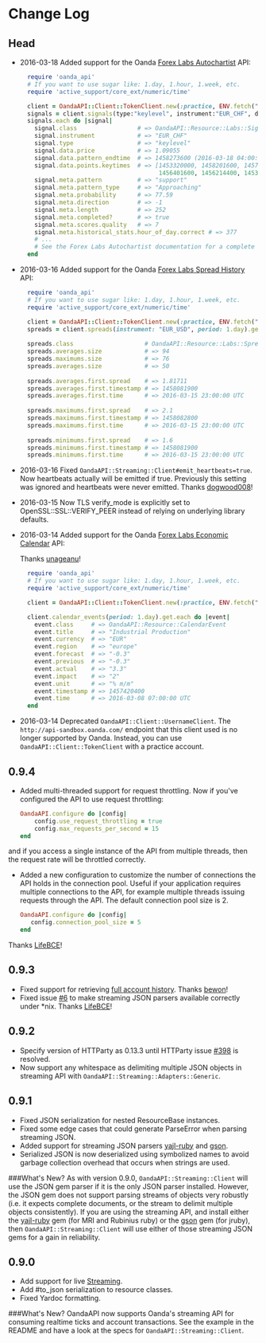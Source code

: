 # Change Log

## Head

* 2016-03-18  Added support for the Oanda [Forex Labs Autochartist](http://developer.oanda.com/rest-live/forex-labs/#autochartist) API:

   ```ruby
     require 'oanda_api'
     # If you want to use sugar like: 1.day, 1.hour, 1.week, etc.
     require 'active_support/core_ext/numeric/time'
   
     client = OandaAPI::Client::TokenClient.new(:practice, ENV.fetch("OANDA_PRACTICE_TOKEN"))   
     signals = client.signals(type:"keylevel", instrument:"EUR_CHF", direction:"bearish").get
     signals.each do |signal|
       signal.class                 # => OandaAPI::Resource::Labs::Signal
       signal.instrument            # => "EUR_CHF"
       signal.type                  # => "keylevel"
       signal.data.price            # => 1.09055
       signal.data.pattern_endtime  # => 1458273600 (2016-03-18 04:00:00 UTC)
       signal.data.points.keytimes  # => [1453320000, 1458201600, 1457697600, 1457409600, 
                                          1456401600, 1456214400, 1453420800, 1453320000] 
       signal.meta.pattern          # => "support"
       signal.meta.pattern_type     # => "Approaching"
       signal.meta.probability      # => 77.59
       signal.meta.direction        # => -1
       signal.meta.length           # => 252
       signal.meta.completed?       # => true
       signal.meta.scores.quality   # => 7
       signal.meta.historical_stats.hour_of_day.correct # => 377
       # ...
       # See the Forex Labs Autochartist documentation for a complete list of data values. 
     end
    ```

* 2016-03-16  Added support for the Oanda [Forex Labs Spread History](http://developer.oanda.com/rest-live/forex-labs/#spreads) API:

   ```ruby
     require 'oanda_api'
     # If you want to use sugar like: 1.day, 1.hour, 1.week, etc.
     require 'active_support/core_ext/numeric/time'
   
     client = OandaAPI::Client::TokenClient.new(:practice, ENV.fetch("OANDA_PRACTICE_TOKEN"))   
     spreads = client.spreads(instrument: "EUR_USD", period: 1.day).get
     
     spreads.class                    # OandaAPI::Resource::Labs::SpreadHistory
     spreads.averages.size            # => 94
     spreads.maximums.size            # => 76
     spreads.averages.size            # => 50
     
     spreads.averages.first.spread    # => 1.81711
     spreads.averages.first.timestamp # => 1458081900
     spreads.averages.first.time      # => 2016-03-15 23:00:00 UTC
     
     spreads.maximums.first.spread    # => 2.1
     spreads.maximums.first.timestamp # => 1458082800
     spreads.maximums.first.time      # => 2016-03-15 23:00:00 UTC
     
     spreads.minimums.first.spread    # => 1.6
     spreads.minimums.first.timestamp # => 1458081900
     spreads.minimums.first.time      # => 2016-03-15 23:00:00 UTC
   ```

* 2016-03-16 Fixed `OandaAPI::Streaming::Client#emit_heartbeats=true`. Now heartbeats actually will be emitted if true. Previously this setting was ignored and heartbeats were never emitted. Thanks [dogwood008](https://github.com/dogwood008)!

* 2016-03-15  Now TLS verify_mode is explicitly set to OpenSSL::SSL::VERIFY_PEER instead of relying on underlying library defaults.

* 2016-03-14  Added support for the Oanda [Forex Labs Economic Calendar](http://developer.oanda.com/rest-live/forex-labs/#calendar) API:

  Thanks [unageanu](https://github.com/unageanu)!

   ```ruby
     require 'oanda_api'
     # If you want to use sugar like: 1.day, 1.hour, 1.week, etc.
     require 'active_support/core_ext/numeric/time'
   
     client = OandaAPI::Client::TokenClient.new(:practice, ENV.fetch("OANDA_PRACTICE_TOKEN"))
   
     client.calendar_events(period: 1.day).get.each do |event|
       event.class     # => OandaAPI::Resource::CalendarEvent
       event.title     # => "Industrial Production"
       event.currency  # => "EUR"
       event.region    # => "europe"
       event.forecast  # => "-0.3"
       event.previous  # => "-0.3"
       event.actual    # => "3.3"
       event.impact    # => "2"
       event.unit      # => "% m/m"
       event.timestamp # => 1457420400
       event.time      # => 2016-03-08 07:00:00 UTC
     end
   ```
     
* 2016-03-14 Deprecated `OandaAPI::Client::UsernameClient`. The `http://api-sandbox.oanda.com/` endpoint that this client used is no longer supported by Oanda. Instead, you can use `OandaAPI::Client::TokenClient` with a practice account.

## 0.9.4

* Added multi-threaded support for request throttling. Now if you've configured the API to use request throttling:

  ```ruby
  OandaAPI.configure do |config|
      config.use_request_throttling = true
      config.max_requests_per_second = 15
  end
  ```
and if you access a single instance of the API from multiple threads, then the request rate will be throttled correctly.

* Added a new configuration to customize the number of connections the API holds in the connection pool. Useful if your application requires multiple connections to the API, for example multiple threads issuing requests through the API. The default connection pool size is 2.

   ```ruby
   OandaAPI.configure do |config|
      config.connection_pool_size = 5
  end
   ```
Thanks [LifeBCE](https://github.com/lifeBCE)!

## 0.9.3

* Fixed support for retrieving [full account history](http://developer.oanda.com/rest-live/transaction-history/#getFullAccountHistory). Thanks [bewon](https://github.com/bewon)!
* Fixed issue [#6](https://github.com/nukeproof/oanda_api/issues/6) to make streaming JSON parsers available correctly under *nix. Thanks [LifeBCE](https://github.com/lifeBCE)!

## 0.9.2

 * Specify version of HTTParty as 0.13.3 until HTTParty issue [#398](https://github.com/jnunemaker/httparty/issues/398) is resolved.
 * Now support any whitespace as delimiting multiple JSON objects in streaming API with `OandaAPI::Streaming::Adapters::Generic`.

## 0.9.1

 * Fixed JSON serialization for nested ResourceBase instances.
 * Fixed some edge cases that could generate ParseError when parsing streaming JSON.
 * Added support for streaming JSON parsers [yajl-ruby](https://github.com/brianmario/yajl-ruby) and [gson](https://github.com/avsej/gson.rb).
 * Serialized JSON is now deserialized using symbolized names to avoid garbage collection overhead that occurs when strings are used.

###What's New?
As with version 0.9.0, `OandaAPI::Streaming::Client` will use the JSON gem parser if it is the only JSON parser installed. However, the JSON gem does not support parsing streams of objects very robustly (i.e. it expects complete documents, or the stream to delimit multiple objects consistently). If you are using the streaming API, and install either the [yajl-ruby](https://github.com/brianmario/yajl-ruby) gem (for MRI and Rubinius ruby) or the [gson](https://github.com/avsej/gson.rb) gem (for jruby), then `OandaAPI::Streaming::Client` will use either of those streaming JSON gems for a gain in reliability.

## 0.9.0

 * Add support for live [Streaming](http://developer.oanda.com/rest-live/streaming/).
 * Add #to_json serialization to resource classes.
 * Fixed Yardoc formatting.

###What's New?
OandaAPI now supports Oanda's streaming API for consuming realtime ticks and account transactions. See the example in the README and have a look at the specs for `OandaAPI::Streaming::Client`.
